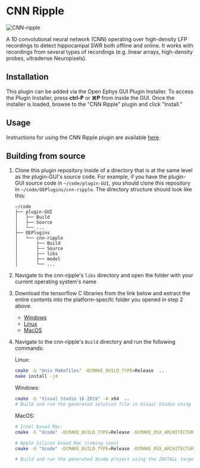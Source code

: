 # CNN Ripple

![CNN-ripple](https://open-ephys.github.io/gui-docs/_images/cnnripple.png)

A 1D convolutional neural network (CNN) operating over high-density LFP recordings to detect hippocampal SWR both offline and online. It works with recordings from several types of recordings (e.g. linear arrays, high-density probes, ultradense Neuropixels).


## Installation

This plugin can be added via the Open Ephys GUI Plugin Installer. To access the Plugin Installer, press **ctrl-P** or **⌘P** from inside the GUI. Once the installer is loaded, browse to the "CNN Ripple" plugin and click "Install."

## Usage

Instructions for using the CNN Ripple plugin are available [here](https://open-ephys.github.io/gui-docs/User-Manual/Plugins/CNN-Ripple.html).

## Building from source 

1. Clone this plugin repository inside of a directory that is at the same level as the plugin-GUI's source code. For example, if you have the plugin-GUI source code in `~/code/plugin-GUI`, you should clone this repository in `~/code/OEPlugins/cnn-ripple`. The directory structure should look like this:
    ```
    ~/code
    ├── plugin-GUI
    │   ├── Build
    │   ├── Source
    │   └── ...
    ├── OEPlugins
    │   └── cnn-ripple
    │       ├── Build
    │       ├── Source
    │       ├── libs
    │       ├── model
    │       └── ...
    ```

2. Navigate to the cnn-ripple's ```libs``` directory and open the folder with your current operating system's name

3. Download the tensorflow C libraries from the link below and extract the entire contents into the platform-specifc folder you opened in step 2 above. 

    - [Windows](https://storage.googleapis.com/tensorflow/libtensorflow/libtensorflow-cpu-windows-x86_64-2.3.0.zip)
    - [Linux](https://storage.googleapis.com/tensorflow/libtensorflow/libtensorflow-cpu-linux-x86_64-2.3.0.tar.gz)
    - [MacOS](https://storage.googleapis.com/tensorflow/libtensorflow/libtensorflow-cpu-darwin-x86_64-2.3.0.tar.gz)


4. Navigate to the cnn-ripple's ```Build``` directory and run the following commands:

    Linux:
    ```bash
    cmake -G "Unix Makefiles" -DCMAKE_BUILD_TYPE=Release  ..
    make install -j4    
    ```

    Windows:
    ```bash
    cmake -G "Visual Studio 16 2019" -A x64  ..
    # Build and run the generated solution file in Visual Studio using the INSTALL target in Release configuration
    ```

    MacOS:
    ```bash
    # Intel based Mac:
    cmake -G "Xcode" -DCMAKE_BUILD_TYPE=Release -DCMAKE_OSX_ARCHITECTURES=x86_64 ..

    # Apple Silicon based Mac (coming soon)
    cmake -G "Xcode" -DCMAKE_BUILD_TYPE=Release -DCMAKE_OSX_ARCHITECTURES=arm64 ..

    # Build and run the generated Xcode project using the INSTALL target
    ```
